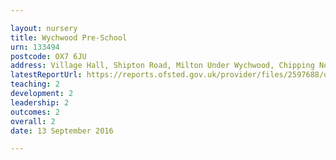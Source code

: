 ```yaml
---

layout: nursery
title: Wychwood Pre-School
urn: 133494
postcode: OX7 6JU
address: Village Hall, Shipton Road, Milton Under Wychwood, Chipping Norton, Oxfordshire, OX7 6JU
latestReportUrl: https://reports.ofsted.gov.uk/provider/files/2597688/urn/133494.pdf
teaching: 2
development: 2
leadership: 2
outcomes: 2
overall: 2
date: 13 September 2016

---
```


